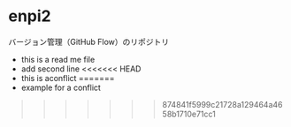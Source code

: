 # enpi2
バージョン管理（GitHub Flow）のリポジトリ

- this is a read me file
- add second line
<<<<<<< HEAD
- this is aconflict
=======
- example for a conflict
>>>>>>> 874841f5999c21728a129464a4658b1710e71cc1
